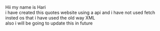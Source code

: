 Hii my name is Hari <br>
i have created this quotes website using a api and i have not used fetch insted os that i have used the old way XML <br>
also i will be going to update this in future
